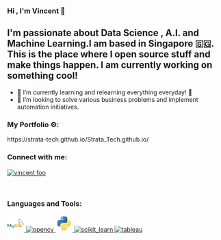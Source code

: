 ### Hi , I'm Vincent  👋 


## I'm passionate about Data Science , A.I. and Machine Learning.I am based in Singapore 🇸🇬. This is the place where I open source stuff and make things happen. I am currently working on something cool!

- 🌱 I’m currently learning and relearning everything everyday! 🤖 
- 👯 I’m looking to solve various business problems and implement automation initiatives.


<h3 align="left">My Portfolio ⚙️:</h3>
https://strata-tech.github.io/Strata_Tech.github.io/

<h3 align="left">Connect with me:</h3>
<p align="left">
<a href="https://www.linkedin.com/in/vincent-foo-52b95032/" target="blank"><img align="center" src="https://raw.githubusercontent.com/rahuldkjain/github-profile-readme-generator/master/src/images/icons/Social/linked-in-alt.svg" alt="vincent foo" height="30" width="40" /></a>
</p>

<br />

<h3 align="left">Languages and Tools:</h3>
<p align="left"> <a href="https://www.mysql.com/" target="_blank"> <img src="https://raw.githubusercontent.com/devicons/devicon/master/icons/mysql/mysql-original-wordmark.svg" alt="mysql" width="40" height="40"/> </a> <a href="https://opencv.org/" target="_blank"> <img src="https://www.vectorlogo.zone/logos/opencv/opencv-icon.svg" alt="opencv" width="40" height="40"/> </a> <a href="https://www.python.org" target="_blank"> <img src="https://raw.githubusercontent.com/devicons/devicon/master/icons/python/python-original.svg" alt="python" width="40" height="40"/> </a> <a href="https://scikit-learn.org/" target="_blank"> <img src="https://upload.wikimedia.org/wikipedia/commons/0/05/Scikit_learn_logo_small.svg" alt="scikit_learn" width="40" height="40"/> </a> <a href="https://www.tableau.com" target="_blank"> <img src="https://upload.wikimedia.org/wikipedia/en/0/06/Tableau_logo.svg" alt="tableau" width="100" height="50"/> </a> </p>

<br />
<br />
